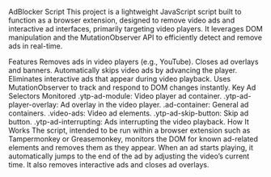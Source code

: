 AdBlocker Script
This project is a lightweight JavaScript script built to function as a browser extension, designed to remove video ads and interactive ad interfaces, primarily targeting video players. It leverages DOM manipulation and the MutationObserver API to efficiently detect and remove ads in real-time.

Features
Removes ads in video players (e.g., YouTube).
Closes ad overlays and banners.
Automatically skips video ads by advancing the player.
Eliminates interactive ads that appear during video playback.
Uses MutationObserver to track and respond to DOM changes instantly.
Key Ad Selectors Monitored
.ytp-ad-module: Video player ad container.
.ytp-ad-player-overlay: Ad overlay in the video player.
.ad-container: General ad containers.
.video-ads: Video ad elements.
.ytp-ad-skip-button: Skip ad button.
.ytp-ad-interrupting: Ads interrupting the video playback.
How It Works
The script, intended to be run within a browser extension such as Tampermonkey or Greasemonkey, monitors the DOM for known ad-related elements and removes them as they appear. When an ad starts playing, it automatically jumps to the end of the ad by adjusting the video’s current time. It also removes interactive ads and closes ad overlays.

